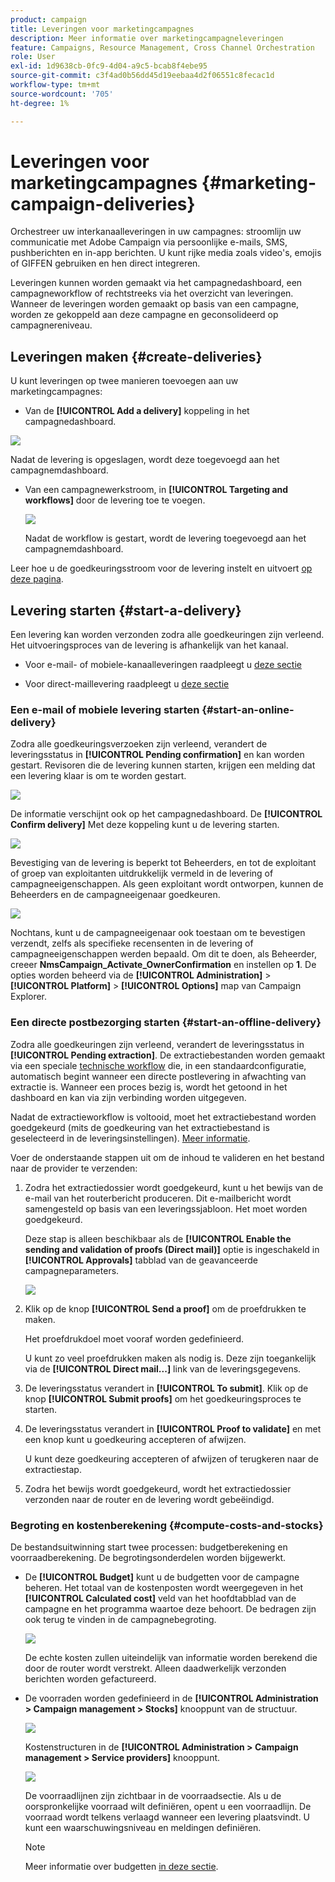 ```yaml
---
product: campaign
title: Leveringen voor marketingcampagnes
description: Meer informatie over marketingcampagneleveringen
feature: Campaigns, Resource Management, Cross Channel Orchestration
role: User
exl-id: 1d9638cb-0fc9-4d04-a9c5-bcab8f4ebe95
source-git-commit: c3f4ad0b56dd45d19eebaa4d2f06551c8fecac1d
workflow-type: tm+mt
source-wordcount: '705'
ht-degree: 1%

---
```


# Leveringen voor marketingcampagnes {#marketing-campaign-deliveries}

Orchestreer uw interkanaalleveringen in uw campagnes: stroomlijn uw communicatie met Adobe Campaign via persoonlijke e-mails, SMS, pushberichten en in-app berichten. U kunt rijke media zoals video&#39;s, emojis of GIFFEN gebruiken en hen direct integreren.

Leveringen kunnen worden gemaakt via het campagnedashboard, een campagneworkflow of rechtstreeks via het overzicht van leveringen. Wanneer de leveringen worden gemaakt op basis van een campagne, worden ze gekoppeld aan deze campagne en geconsolideerd op campagnereniveau.

## Leveringen maken {#create-deliveries}

U kunt leveringen op twee manieren toevoegen aan uw marketingcampagnes:

* Van de **[!UICONTROL Add a delivery]** koppeling in het campagnedashboard.

![](assets/campaign_op_add_delivery.png)

Nadat de levering is opgeslagen, wordt deze toegevoegd aan het campagnemdashboard.

* Van een campagnewerkstroom, in **[!UICONTROL Targeting and workflows]** door de levering toe te voegen.

  ![](assets/campaign-wf-delivery.png)

  Nadat de workflow is gestart, wordt de levering toegevoegd aan het campagnemdashboard.

Leer hoe u de goedkeuringsstroom voor de levering instelt en uitvoert [op deze pagina](marketing-campaign-approval.md).

## Levering starten {#start-a-delivery}

Een levering kan worden verzonden zodra alle goedkeuringen zijn verleend. Het uitvoeringsproces van de levering is afhankelijk van het kanaal.

* Voor e-mail- of mobiele-kanaalleveringen raadpleegt u [deze sectie](#start-an-online-delivery)

* Voor direct-maillevering raadpleegt u [deze sectie](#start-an-offline-delivery)

### Een e-mail of mobiele levering starten {#start-an-online-delivery}

Zodra alle goedkeuringsverzoeken zijn verleend, verandert de leveringsstatus in **[!UICONTROL Pending confirmation]** en kan worden gestart. Revisoren die de levering kunnen starten, krijgen een melding dat een levering klaar is om te worden gestart.

![](assets/confirm-delivery.png)

De informatie verschijnt ook op het campagnedashboard. De **[!UICONTROL Confirm delivery]** Met deze koppeling kunt u de levering starten.

![](assets/confirm-delivery-from-dashboard.png)

Bevestiging van de levering is beperkt tot Beheerders, en tot de exploitant of groep van exploitanten uitdrukkelijk vermeld in de levering of campagneeigenschappen. Als geen exploitant wordt ontworpen, kunnen de Beheerders en de campagneeigenaar goedkeuren.

![](assets/select-delivery-reviewers.png)

Nochtans, kunt u de campagneeigenaar ook toestaan om te bevestigen verzendt, zelfs als specifieke recensenten in de levering of campagneeigenschappen werden bepaald. Om dit te doen, als Beheerder, creeer **NmsCampaign_Activate_OwnerConfirmation** en instellen op **1**. De opties worden beheerd via de **[!UICONTROL Administration]** > **[!UICONTROL Platform]** > **[!UICONTROL Options]** map van Campaign Explorer.


### Een directe postbezorging starten {#start-an-offline-delivery}

Zodra alle goedkeuringen zijn verleend, verandert de leveringsstatus in **[!UICONTROL Pending extraction]**. De extractiebestanden worden gemaakt via een speciale [technische workflow](../workflow/technical-workflows.md) die, in een standaardconfiguratie, automatisch begint wanneer een directe postlevering in afwachting van extractie is. Wanneer een proces bezig is, wordt het getoond in het dashboard en kan via zijn verbinding worden uitgegeven.

Nadat de extractieworkflow is voltooid, moet het extractiebestand worden goedgekeurd (mits de goedkeuring van het extractiebestand is geselecteerd in de leveringsinstellingen). [Meer informatie](marketing-campaign-approval.md#approving-an-extraction-file).

Voer de onderstaande stappen uit om de inhoud te valideren en het bestand naar de provider te verzenden:

1. Zodra het extractiedossier wordt goedgekeurd, kunt u het bewijs van de e-mail van het routerbericht produceren. Dit e-mailbericht wordt samengesteld op basis van een leveringssjabloon. Het moet worden goedgekeurd.

   Deze stap is alleen beschikbaar als de **[!UICONTROL Enable the sending and validation of proofs (Direct mail)]** optie is ingeschakeld in **[!UICONTROL Approvals]** tabblad van de geavanceerde campagneparameters.

   ![](assets/enable-proof-validation.png)

1. Klik op de knop **[!UICONTROL Send a proof]** om de proefdrukken te maken.

   Het proefdrukdoel moet vooraf worden gedefinieerd.

   U kunt zo veel proefdrukken maken als nodig is. Deze zijn toegankelijk via de **[!UICONTROL Direct mail...]** link van de leveringsgegevens.

1. De leveringsstatus verandert in **[!UICONTROL To submit]**. Klik op de knop **[!UICONTROL Submit proofs]** om het goedkeuringsproces te starten.

1. De leveringsstatus verandert in **[!UICONTROL Proof to validate]** en met een knop kunt u goedkeuring accepteren of afwijzen.

   U kunt deze goedkeuring accepteren of afwijzen of terugkeren naar de extractiestap.

1. Zodra het bewijs wordt goedgekeurd, wordt het extractiedossier verzonden naar de router en de levering wordt gebeëindigd.

### Begroting en kostenberekening {#compute-costs-and-stocks}

De bestandsuitwinning start twee processen: budgetberekening en voorraadberekening. De begrotingsonderdelen worden bijgewerkt.

* De **[!UICONTROL Budget]** kunt u de budgetten voor de campagne beheren. Het totaal van de kostenposten wordt weergegeven in het **[!UICONTROL Calculated cost]** veld van het hoofdtabblad van de campagne en het programma waartoe deze behoort. De bedragen zijn ook terug te vinden in de campagnebegroting.

  ![](assets/campaign-budget-tab.png)

  De echte kosten zullen uiteindelijk van informatie worden berekend die door de router wordt verstrekt. Alleen daadwerkelijk verzonden berichten worden gefactureerd.

* De voorraden worden gedefinieerd in de **[!UICONTROL Administration > Campaign management > Stocks]** knooppunt van de structuur.

  ![](assets/campaign-stocks.png)

  Kostenstructuren in de **[!UICONTROL Administration > Campaign management > Service providers]** knooppunt.

  ![](assets/campaign-service-providers.png)

  De voorraadlijnen zijn zichtbaar in de voorraadsectie. Als u de oorspronkelijke voorraad wilt definiëren, opent u een voorraadlijn. De voorraad wordt telkens verlaagd wanneer een levering plaatsvindt. U kunt een waarschuwingsniveau en meldingen definiëren.


  >[!NOTE]
  >
  >Meer informatie over budgetten [in deze sectie](providers-stocks-and-budgets.md).
